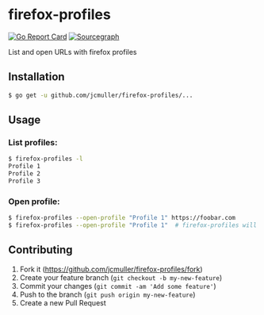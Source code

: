 # firefox-profiles

[![Go Report Card](https://goreportcard.com/badge/github.com/jcmuller/firefox-profiles)](https://goreportcard.com/report/github.com/jcmuller/firefox-profiles)
[![Sourcegraph](https://sourcegraph.com/github.com/jcmuller/firefox-profiles/-/badge.svg)](https://sourcegraph.com/github.com/jcmuller/firefox-profiles?badge)

List and open URLs with firefox profiles

## Installation
```bash
$ go get -u github.com/jcmuller/firefox-profiles/...
```

## Usage

### List profiles:
```sh
$ firefox-profiles -l
Profile 1
Profile 2
Profile 3
```

### Open profile:
```sh
$ firefox-profiles --open-profile "Profile 1" https://foobar.com
$ firefox-profiles --open-profile "Profile 1"  # firefox-profiles will use the item in the clipboard
```

## Contributing

1. Fork it (https://github.com/jcmuller/firefox-profiles/fork)
2. Create your feature branch (`git checkout -b my-new-feature`)
3. Commit your changes (`git commit -am 'Add some feature'`)
4. Push to the branch (`git push origin my-new-feature`)
5. Create a new Pull Request
